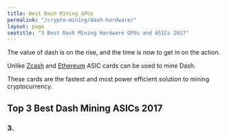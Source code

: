 ```yaml
---
title: Best Dash Mining GPUs    
permalink: "/crypto-mining/dash-hardware/"
layout: page
seotitle: "3 Best Dash Mining Hardware GPUs and ASICs 2017" 
---
```


The value of dash is on the rise, and the time is now to get in on the action. 

Unlike [Zcash](https://z.cash/) and [Ethereum](https://ethereum.org/) ASIC cards can be used to mine Dash. 

These cards are the fastest and most power efficient solution to mining cryptocurrency. 

## Top 3 Best Dash Mining ASICs 2017

### 3. 